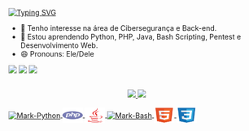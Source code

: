 <a href="https://git.io/typing-svg"><img src="https://readme-typing-svg.herokuapp.com?font=Fira+Code&pause=1000&color=6549f2&width=435&lines=+Olá!+Sou+Felipe+Kzam+%F0%9F%91%8B" alt="Typing SVG" /></a>
 
- 🔭 Tenho interesse na área de Cibersegurança e Back-end.
- 🌱 Estou aprendendo Python, PHP, Java, Bash Scripting, Pentest e Desenvolvimento Web.
- 😄 Pronouns: Ele/Dele

<div> 
  <a href="https://www.instagram.com/felipe_kzam/" target="_blank"><img src="https://img.shields.io/badge/-Instagram-%23E4405F?style=for-the-badge&logo=instagram&logoColor=white" target="_blank"></a>
  <a href = "felipekzam@gmail.com"><img src="https://img.shields.io/badge/-Gmail-%23333?style=for-the-badge&logo=gmail&logoColor=white" target="_blank"></a>
  <a href="https://www.linkedin.com/in/felipe-kzam-70a311301/" target="_blank"><img src="https://img.shields.io/badge/-LinkedIn-%230077B5?style=for-the-badge&logo=linkedin&logoColor=white" target="_blank"></a> 
</div>

##

<div align="center">
  <a href="https://github.com/felipekzam">
  <img height="160em" src="https://github-readme-stats.vercel.app/api?username=felipekzam&show_icons=true&theme=dracula&include_all_commits=true&count_private=true"/>
  <img height="160em" src="https://github-readme-stats.vercel.app/api/top-langs/?username=felipekzam&layout=compact&langs_count=12&theme=dracula"/>
</div>
    
</div>
<div style="display: inline_block"><br>
  <img align="center" alt="Mark-Python" height="30" width="40" src="https://cdn.jsdelivr.net/gh/devicons/devicon@latest/icons/python/python-original.svg" />
  <img align="center" alt="Mark-Php" height="30" width="40" src="https://github.com/devicons/devicon/blob/master/icons/php/php-plain.svg">
  <img align="center" alt="Mark-Java" height="30" width="40" src="https://github.com/devicons/devicon/blob/master/icons/java/java-plain.svg">
  <img align="center" alt="Mark-Bash" height="30" width="40" src="https://cdn.jsdelivr.net/gh/devicons/devicon@latest/icons/bash/bash-original.svg" />
  <img align="center" alt="Mark-HTML" height="30" width="40" src="https://raw.githubusercontent.com/devicons/devicon/master/icons/html5/html5-original.svg">
  <img align="center" alt="Mark-CSS" height="30" width="40" src="https://raw.githubusercontent.com/devicons/devicon/master/icons/css3/css3-original.svg">
</div>
